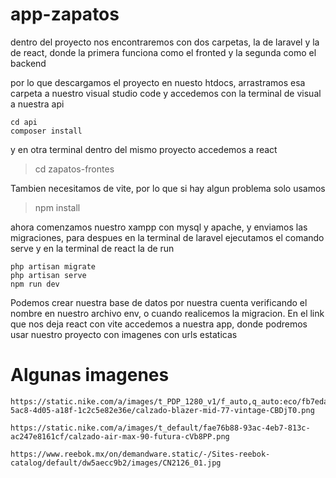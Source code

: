 # app-zapatos

dentro del proyecto nos encontraremos con dos carpetas, la de laravel y la de react, donde la primera funciona como el fronted y la segunda como el backend

por lo que descargamos el proyecto en nuesto htdocs, arrastramos esa carpeta a nuestro visual studio code
y accedemos con la terminal de visual a nuestra api
```
cd api
composer install
```
y en otra terminal dentro del mismo proyecto accedemos a react
> cd zapatos-frontes

Tambien necesitamos de vite, por lo que si hay algun problema solo usamos
> npm install

ahora comenzamos nuestro xampp con mysql y apache, y enviamos las migraciones, para despues en la terminal de laravel ejecutamos el comando serve y en la terminal de
react la de run
```
php artisan migrate
php artisan serve
npm run dev
```
Podemos crear nuestra base de datos por nuestra cuenta verificando el nombre en nuestro archivo env, o cuando realicemos la migracion.
En el link que nos deja react con vite accedemos a nuestra app, donde podremos usar nuestro proyecto con imagenes con urls estaticas

# Algunas imagenes
```
https://static.nike.com/a/images/t_PDP_1280_v1/f_auto,q_auto:eco/fb7eda3c-5ac8-4d05-a18f-1c2c5e82e36e/calzado-blazer-mid-77-vintage-CBDjT0.png

https://static.nike.com/a/images/t_default/fae76b88-93ac-4eb7-813c-ac247e8161cf/calzado-air-max-90-futura-cVb8PP.png

https://www.reebok.mx/on/demandware.static/-/Sites-reebok-catalog/default/dw5aecc9b2/images/CN2126_01.jpg
```
